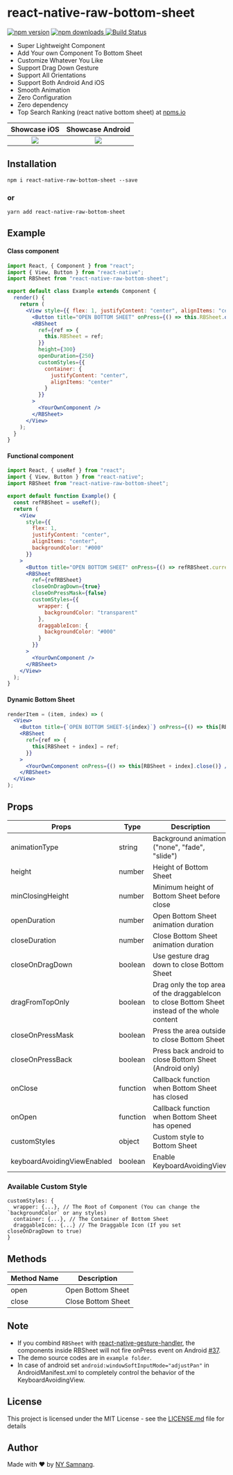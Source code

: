 # react-native-raw-bottom-sheet

[![npm version](https://badge.fury.io/js/react-native-raw-bottom-sheet.svg)](//npmjs.com/package/react-native-raw-bottom-sheet)
[![npm downloads](https://img.shields.io/npm/dm/react-native-raw-bottom-sheet.svg)
](//npmjs.com/package/react-native-raw-bottom-sheet)
[![Build Status](https://travis-ci.org/nysamnang/react-native-raw-bottom-sheet.svg?branch=master)](https://travis-ci.org/nysamnang/react-native-raw-bottom-sheet)

- Super Lightweight Component
- Add Your own Component To Bottom Sheet
- Customize Whatever You Like
- Support Drag Down Gesture
- Support All Orientations
- Support Both Android And iOS
- Smooth Animation
- Zero Configuration
- Zero dependency
- Top Search Ranking (react native bottom sheet) at [npms.io](https://npms.io/search?q=react%20native%20bottom%20sheet)

|                                                      Showcase iOS                                                      |                                                    Showcase Android                                                    |
| :--------------------------------------------------------------------------------------------------------------------: | :--------------------------------------------------------------------------------------------------------------------: |
| ![](https://raw.githubusercontent.com/nysamnang/stock-images/master/react-native-raw-bottom-sheet/RNRBS-IOS-2.0.3.gif) | ![](https://raw.githubusercontent.com/nysamnang/stock-images/master/react-native-raw-bottom-sheet/RNRBS-AOS-2.0.3.gif) |

## Installation

```
npm i react-native-raw-bottom-sheet --save
```

### or

```
yarn add react-native-raw-bottom-sheet
```

## Example

#### Class component

```jsx
import React, { Component } from "react";
import { View, Button } from "react-native";
import RBSheet from "react-native-raw-bottom-sheet";

export default class Example extends Component {
  render() {
    return (
      <View style={{ flex: 1, justifyContent: "center", alignItems: "center" }}>
        <Button title="OPEN BOTTOM SHEET" onPress={() => this.RBSheet.open()} />
        <RBSheet
          ref={ref => {
            this.RBSheet = ref;
          }}
          height={300}
          openDuration={250}
          customStyles={{
            container: {
              justifyContent: "center",
              alignItems: "center"
            }
          }}
        >
          <YourOwnComponent />
        </RBSheet>
      </View>
    );
  }
}
```

#### Functional component

```jsx
import React, { useRef } from "react";
import { View, Button } from "react-native";
import RBSheet from "react-native-raw-bottom-sheet";

export default function Example() {
  const refRBSheet = useRef();
  return (
    <View
      style={{
        flex: 1,
        justifyContent: "center",
        alignItems: "center",
        backgroundColor: "#000"
      }}
    >
      <Button title="OPEN BOTTOM SHEET" onPress={() => refRBSheet.current.open()} />
      <RBSheet
        ref={refRBSheet}
        closeOnDragDown={true}
        closeOnPressMask={false}
        customStyles={{
          wrapper: {
            backgroundColor: "transparent"
          },
          draggableIcon: {
            backgroundColor: "#000"
          }
        }}
      >
        <YourOwnComponent />
      </RBSheet>
    </View>
  );
}
```

#### Dynamic Bottom Sheet

```jsx
renderItem = (item, index) => (
  <View>
    <Button title={`OPEN BOTTOM SHEET-${index}`} onPress={() => this[RBSheet + index].open()} />
    <RBSheet
      ref={ref => {
        this[RBSheet + index] = ref;
      }}
    >
      <YourOwnComponent onPress={() => this[RBSheet + index].close()} />
    </RBSheet>
  </View>
);
```

## Props

| Props            | Type     | Description                                             | Default  |
| ---------------- | -------- | ------------------------------------------------------- | -------- |
| animationType    | string   | Background animation ("none", "fade", "slide")          | "none"   |
| height           | number   | Height of Bottom Sheet                                  | 260      |
| minClosingHeight | number   | Minimum height of Bottom Sheet before close             | 0        |
| openDuration     | number   | Open Bottom Sheet animation duration                    | 300 (ms) |
| closeDuration    | number   | Close Bottom Sheet animation duration                   | 200 (ms) |
| closeOnDragDown  | boolean  | Use gesture drag down to close Bottom Sheet             | false    |
| dragFromTopOnly  | boolean  | Drag only the top area of the draggableIcon to close Bottom Sheet instead of the whole content | false    |
| closeOnPressMask | boolean  | Press the area outside to close Bottom Sheet            | true     |
| closeOnPressBack | boolean  | Press back android to close Bottom Sheet (Android only) | true     |
| onClose          | function | Callback function when Bottom Sheet has closed          | null     |
| onOpen           | function | Callback function when Bottom Sheet has opened          | null     |
| customStyles     | object   | Custom style to Bottom Sheet                            | {}       |
| keyboardAvoidingViewEnabled     | boolean   | Enable KeyboardAvoidingView             | true (ios) |

### Available Custom Style

```
customStyles: {
  wrapper: {...}, // The Root of Component (You can change the `backgroundColor` or any styles)
  container: {...}, // The Container of Bottom Sheet
  draggableIcon: {...} // The Draggable Icon (If you set closeOnDragDown to true)
}
```

## Methods

| Method Name | Description        |
| ----------- | ------------------ |
| open        | Open Bottom Sheet  |
| close       | Close Bottom Sheet |

## Note

- If you combind `RBSheet` with <a href="https://github.com/kmagiera/react-native-gesture-handler" target="_blank">react-native-gesture-handler</a>, the components inside RBSheet will not fire onPress event on Android [#37](https://github.com/nysamnang/react-native-raw-bottom-sheet/issues/37).
- The demo source codes are in `example folder`.
- In case of android set `android:windowSoftInputMode="adjustPan"` in AndroidManifest.xml to completely control the behavior of the KeyboardAvoidingView. 

## License

This project is licensed under the MIT License - see the [LICENSE.md](https://github.com/nysamnang/react-native-raw-bottom-sheet/blob/master/LICENSE) file for details

## Author

Made with ❤️ by [NY Samnang](https://github.com/nysamnang).
